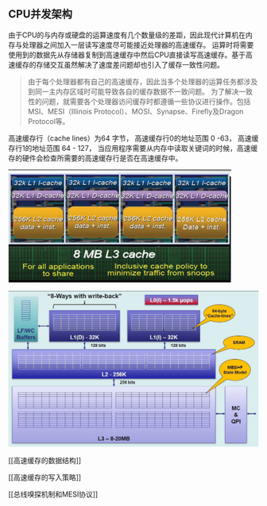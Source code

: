 ## CPU并发架构

由于CPU的与内存或硬盘的运算速度有几个数量级的差距，因此现代计算机在内存与处理器之间加入一层读写速度尽可能接近处理器的高速缓存。
运算时将需要使用到的数据先从存储器复制到高速缓存中然后CPU直接读写高速缓存。基于高速缓存的存储交互虽然解决了速度差问题却也引入了缓存一致性问题。

> 由于每个处理器都有自己的高速缓存，因此当多个处理器的运算任务都涉及到同一主内存区域时可能导致各自的缓存数据不一致问题。
> 为了解决一致性的问题，就需要各个处理器访问缓存时都遵循一些协议进行操作。包括MSI、MESI（Illinois Protocol）、MOSI、Synapse、Firefly及Dragon Protocol等。
 

高速缓存行（cache lines）为64 字节，
高速缓存行0的地址范围 0 -63，
高速缓存行1的地址范围 64 - 127，
当应用程序需要从内存中读取关键词的时候，高速缓存的硬件会检查所需要的高速缓存行是否在高速缓存中。

![](assets/现代CPU物理架构1.png)

![](assets/现代CPU物理架构0.png)

[[高速缓存的数据结构]]

[[高速缓存的写入策略]]

[[总线嗅探机制和MESI协议]]
